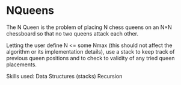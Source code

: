 # NQueens
The N Queen is the problem of placing N chess queens on an N×N chessboard so that no two queens attack each other.

Letting the user define N <= some Nmax (this should not affect the algorithm or its implementation details), use a stack to keep track of previous queen positions and to check to validity of any tried queen placements.

Skills used:
Data Structures (stacks)
Recursion
